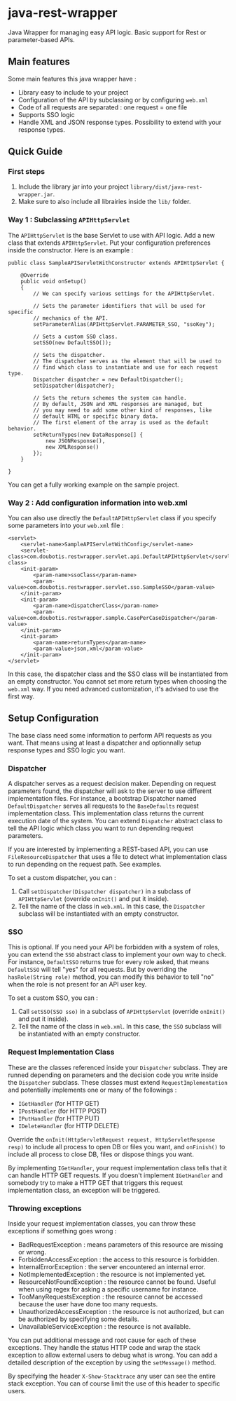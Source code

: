 # java-rest-wrapper
Java Wrapper for managing easy API logic. Basic support for Rest or parameter-based APIs.

## Main features
Some main features this java wrapper have :
* Library easy to include to your project
* Configuration of the API by subclassing or by configuring `web.xml`
* Code of all requests are separated : one request = one file
* Supports SSO logic
* Handle XML and JSON response types. Possibility to extend with your response types.

## Quick Guide

### First steps
1. Include the library jar into your project `library/dist/java-rest-wrapper.jar`.
2. Make sure to also include all librairies inside the `lib/` folder.

### Way 1 : Subclassing `APIHttpServlet`

The `APIHttpServlet` is the base Servlet to use with API logic. Add a new class that extends `APIHttpServlet`. Put your configuration preferences inside the constructor. Here is an example :

```
public class SampleAPIServletWithConstructor extends APIHttpServlet {

    @Override
    public void onSetup()
    {
        // We can specify various settings for the APIHttpServlet.
        
        // Sets the parameter identifiers that will be used for specific
        // mechanics of the API.
        setParameterAlias(APIHttpServlet.PARAMETER_SSO, "ssoKey");
        
        // Sets a custom SSO class.
        setSSO(new DefaultSSO());
        
        // Sets the dispatcher.
        // The dispatcher serves as the element that will be used to
        // find which class to instantiate and use for each request type.
        Dispatcher dispatcher = new DefaultDispatcher();
        setDispatcher(dispatcher);
        
        // Sets the return schemes the system can handle.
        // By default, JSON and XML responses are managed, but
        // you may need to add some other kind of responses, like
        // default HTML or specific binary data.
        // The first element of the array is used as the default behavior.
        setReturnTypes(new DataResponse[] {
            new JSONResponse(),
            new XMLResponse()
        });
    }
    
}
```

You can get a fully working example on the sample project.

### Way 2 : Add configuration information into web.xml

You can also use directly the `DefaultAPIHttpServlet` class if you specify some parameters into your `web.xml` file :

```
<servlet>
    <servlet-name>SampleAPIServletWithConfig</servlet-name>
    <servlet-class>com.doubotis.restwrapper.servlet.api.DefaultAPIHttpServlet</servlet-class>
    <init-param>
        <param-name>ssoClass</param-name>
        <param-value>com.doubotis.restwrapper.servlet.sso.SampleSSO</param-value>
    </init-param>
    <init-param>
        <param-name>dispatcherClass</param-name>
        <param-value>com.doubotis.restwrapper.sample.CasePerCaseDispatcher</param-value>
    </init-param>
    <init-param>
        <param-name>returnTypes</param-name>
        <param-value>json,xml</param-value>
    </init-param>
</servlet>
```

In this case, the dispatcher class and the SSO class will be instantiated from an empty constructor.
You cannot set more return types when choosing the `web.xml` way.
If you need advanced customization, it's advised to use the first way.

## Setup Configuration

The base class need some information to perform API requests as you want. That means using at least a dispatcher and optionnally setup response types and SSO logic you want.

### Dispatcher

A dispatcher serves as a request decision maker. Depending on request parameters found, the dispatcher will ask to the 
server to use different implementation files. For instance, a bootstrap Dispatcher named `DefaultDispatcher` serves all requests to the `BaseDefaults` request implementation class. This implementation class returns the current execution date of the system. You can extend `Dispatcher` abstract class to tell the API logic which class you want to run depending request parameters.

If you are interested by implementing a REST-based API, you can use `FileResourceDispatcher` that uses a file to detect what implementation class to run depending on the request path. See examples.

To set a custom dispatcher, you can :

1. Call `setDispatcher(Dispatcher dispatcher)` in a subclass of `APIHttpServlet` (override `onInit()` and put it inside).
2. Tell the name of the class in `web.xml`. In this case, the `Dispatcher` subclass will be instantiated with an empty constructor.

### SSO

This is optional. If you need your API be forbidden with a system of roles, you can extend the `SSO` abstract class to implement your own way to check. For instance, `DefaultSSO` returns true for every role asked, that means `DefaultSSO` will tell "yes" for all requests. But by overriding the `hasRole(String role)` method, you can modify this behavior to tell "no" when the role is not present for an API user key.

To set a custom SSO, you can :

1. Call `setSSO(SSO sso)` in a subclass of `APIHttpServlet` (override `onInit()` and put it inside).
2. Tell the name of the class in `web.xml`. In this case, the `SSO` subclass will be instantiated with an empty constructor.

### Request Implementation Class

These are the classes referenced inside your `Dispatcher` subclass. They are runned depending on parameters and the decision code you write inside the `Dispatcher` subclass. These classes must extend `RequestImplementation` and potentially implements one or many of the followings :
* `IGetHandler` (for HTTP GET)
* `IPostHandler` (for HTTP POST)
* `IPutHandler` (for HTTP PUT)
* `IDeleteHandler` (for HTTP DELETE)

Override the `onInit(HttpServletRequest request, HttpServletResponse resp)` to include all process to open DB or files you want, and `onFinish()` to include all process to close DB, files or dispose things you want.

By implementing `IGetHandler`, your request implementation class tells that it can handle HTTP GET requests. If you doesn't implement `IGetHandler` and somebody try to make a HTTP GET that triggers this request implementation class, an exception will be triggered.

### Throwing exceptions
Inside your request implementation classes, you can throw these exceptions if something goes wrong :
* BadRequestException : means parameters of this resource are missing or wrong.
* ForbiddenAccessException : the access to this resource is forbidden.
* InternalErrorException : the server encountered an internal error.
* NotImplementedException : the resource is not implemented yet.
* ResourceNotFoundException : the resource cannot be found. Useful when using regex for asking a specific username for instance.
* TooManyRequestsException : the resource cannot be accessed because the user have done too many requests.
* UnauthorizedAccessException : the resource is not authorized, but can be authorized by specifying some details.
* UnavailableServiceException : the resource is not available.

You can put additional message and root cause for each of these exceptions. They handle the status HTTP code and wrap the stack exception to allow external users to debug what is wrong. You can add a detailed description of the exception by using the `setMessage()` method.

By specifying the header `X-Show-Stacktrace` any user can see the entire stack exception. You can of course limit the use of this header to specific users.
